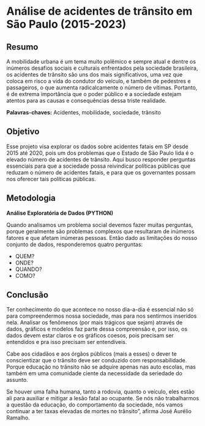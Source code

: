 # Análise de acidentes de trânsito em São Paulo (2015-2023)



## Resumo
A mobilidade urbana é um tema muito polêmico e sempre atual e dentre os inúmeros desafios sociais e culturais enfrentados pela sociedade brasileira, os acidentes de trânsito são uns dos mais significativos, uma vez que coloca em risco a vida do condutor do veículo, e também de pedestres e passageiros, o que aumenta radicalcamente o número de vítimas. Portanto, é de extrema importância que o poder público e a sociedade estejam atentos para as causas e consequências dessa triste realidade.

**Palavras-chaves:** Acidentes, mobilidade, sociedade, trânsito


## Objetivo
Esse projeto visa explorar os dados sobre acidentes fatais em SP desde 2015 até 2020, pois um dos problemas que o Estado de São Paulo lida é o elevado número de acidentes de trânsito. Aqui busco responder perguntas essenciais para que a sociedade possa reivindicar políticas públicas que reduzam o número de acidentes fatais, e para que os governantes possam nos oferecer tais políticas públicas.

## Metodologia
**Análise Exploratória de Dados (PYTHON)**

Quando analisamos um problema social devemos fazer muitas perguntas, porque geralmente são problemas complexos que resultaram de inúmeros fatores e que afetam inúmeras pessoas. Então dado as limitações do nosso conjunto de dados, responderemos quatro perguntas:

* QUEM?
* ONDE?
* QUANDO?
* COMO?

## Conclusão
Ter conhecimento do que acontece no nosso dia-a-dia é essencial não só para compreendermos nossa sociedade, mas para nos sentirmos inseridos nela. Analisar os fenômenos (por mais trágicos que sejam) através de dados, gráficos e modelos faz parte dessa compreensão e, por isso, os dados devem estar claros e os gráficos coesos, pois precisam ser entendidos e pra isso precisam ser entendíveis.

Cabe aos cidadãos e aos órgãos públicos (mais a esses) o dever te conscientizar que o trânsito deve ser conduzido com responsabilidade. Porque educação no trânsito não se adquire apenas nas auto escolas, mas também em uma comunidade ciente da necessidade da seriedade do assunto.

Se houver uma falha humana, tanto a rodovia, quanto o veículo, eles estão ali para auxiliar e mitigar a lesão fatal ao ocupante. Se nós não trabalharmos a questão da educação, do comportamento da sociedade, nós vamos continuar a ter taxas elevadas de mortes no trânsito”, afirma José Aurélio Ramalho.
